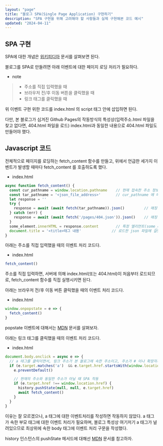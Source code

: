 ```yaml
---
layout: "page"
title: "블로그 SPA(Single Page Application) 구현하기"
description: "SPA 구현을 위해 고려해야 할 사항들과 실제 구현해본 코드 예시"
updated: "2024-04-11"
---
```


## SPA 구현

SPA에 대한 개념은 [위키피디아](https://ko.wikipedia.org/wiki/%EC%8B%B1%EA%B8%80_%ED%8E%98%EC%9D%B4%EC%A7%80_%EC%95%A0%ED%94%8C%EB%A6%AC%EC%BC%80%EC%9D%B4%EC%85%98) 문서를 살펴보면 된다.

블로그를 SPA로 만들려면 아래 이벤트에 대한 페이지 로딩 처리가 필요하다.

- note
> - 주소를 직접 입력했을 때
> - 브라우저 전/후 이동 버튼을 클릭했을 때
> - 링크 태그를 클릭했을 때

위 이벤트 구현 위한 코드를 index.html 의 script 태그 안에 삽입하면 된다.

다만, 본 블로그가 심겨진 Github Pages의 작동방식의 특성상(입력주소.html 파일을 찾고 없다면, 404.html 파일을 로드) index.html과 동일한 내용으로 404.html 파일도 만들어야 했다.

## Javascript 코드

전체적으로 페이지를 로딩하는 fetch_content 함수를 만들고, 위에서 언급한 세가지 이벤트가 발생할 때마다 fetch_content 를 호출하도록 했다.

- index.html
```js
async function fetch_content() {
  const cur_pathname = window.location.pathname    // 현재 접속한 주소 정보를 로드
  const tar_pathname = '<json_file_address>'       // cur_pathname 에 매칭되는 json 파일 주소
  let response = ''
  try {
    response = await (await fetch(tar_pathname)).json()         // 매칭 json 파일 로드
  } catch (err) {
    response = await (await fetch('/pages/404.json')).json()    // 매칭 json 파일이 없다면 404.json 로드
  }
  some_element.innerHTML = response.content        // 특정 엘리먼트(some_element) 안에 json 내용 삽입 
  document.title = '<title>태그 내용'              // 로드한 json 파일에 걸맞게 <title> 태그 내용 변경
}
```

아래는 주소를 직접 입력했을 때의 이벤트 처리 코드다.

- index.html
```js
fetch_content()
```

주소를 직접 입력하면, 서버에 의해 index.html(또는 404.html)이 처음부터 로드되므로, fetch_content 함수를 직접 실행시키면 된다.

아래는 브라우저 전/후 이동 버튼 클릭했을 때의 이벤트 처리 코드다.

- index.html
```js
window.onpopstate = e => {
  fetch_content()
}
```

popstate 이벤트에 대해서는 [MDN](https://developer.mozilla.org/ko/docs/Web/API/Window/popstate_event) 문서를 살펴보자.

아래는 링크 태그를 클릭했을 때의 이벤트 처리 코드다.

- index.html
```js
document.body.onclick = async e => {
  // a 태그를 클릭이면서, 링크 주소가 본 블로그에 속한 주소이고, 주소가 # 이나 확장자가 붙은 경우(파일인 경우)가 아닐 때 SPA 작동
  if (e.target.matches('a')  && e.target.href.startsWith(window.location.origin) && !e.target.getAttribute('href').match(/[.#]/)) {
    e.preventDefault()

    // 현재의 주소와 동일한 주소가 아닐 때 SPA 작동
    if (e.target.href !== window.location.href) {
      history.pushState(null, null, e.target.href)
      await fetch_content()
    }
  }
}
```

이유는 잘 모르겠으나, a 태그에 대한 이벤트처리를 작성하면 작동하지 않았다. a 태그가 속한 부모 태그에 대한 이벤트 처리가 필요하며, 블로그 특성상 여기저기 a 태그가 널려있으므로 최상위에 속한 body 태그에 이벤트 처리 구문을 작성했다.

history 인스턴스의 pushState 메서드에 대해선 [MDN](https://developer.mozilla.org/ko/docs/Web/API/History/pushState) 문서를 참고하자.